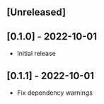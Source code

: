 ## [Unreleased]

## [0.1.0] - 2022-10-01

- Initial release

## [0.1.1] - 2022-10-01

- Fix dependency warnings
